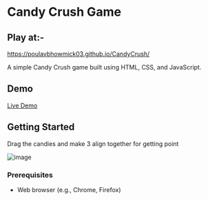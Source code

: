 # Candy Crush Game
## Play at:-

https://poulavbhowmick03.github.io/CandyCrush/

A simple Candy Crush game built using HTML, CSS, and JavaScript.

## Demo

[Live Demo](https://example.com/candy-crush-demo)

## Getting Started
Drag the candies and make 3 align together for getting point 

![image](https://github.com/PoulavBhowmick03/CandyCrush/assets/133862694/0c922c70-4491-49e2-8f08-a94893fcf7b8)

### Prerequisites

- Web browser (e.g., Chrome, Firefox)
